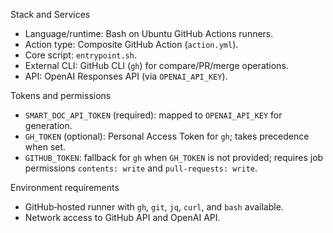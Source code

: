 Stack and Services

- Language/runtime: Bash on Ubuntu GitHub Actions runners.
- Action type: Composite GitHub Action (`action.yml`).
- Core script: `entrypoint.sh`.
- External CLI: GitHub CLI (`gh`) for compare/PR/merge operations.
- API: OpenAI Responses API (via `OPENAI_API_KEY`).

Tokens and permissions
- `SMART_DOC_API_TOKEN` (required): mapped to `OPENAI_API_KEY` for generation.
- `GH_TOKEN` (optional): Personal Access Token for `gh`; takes precedence when set.
- `GITHUB_TOKEN`: fallback for `gh` when `GH_TOKEN` is not provided; requires job permissions `contents: write` and `pull-requests: write`.

Environment requirements
- GitHub‑hosted runner with `gh`, `git`, `jq`, `curl`, and `bash` available.
- Network access to GitHub API and OpenAI API.


